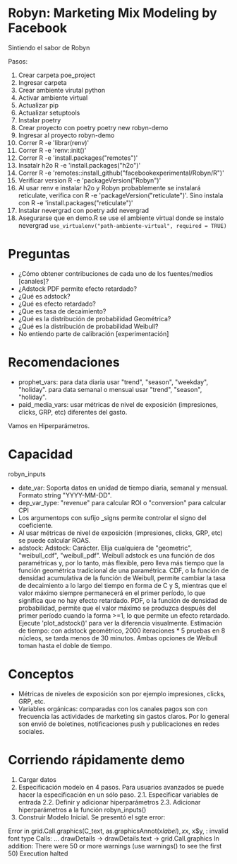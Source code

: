 # Robyn: Marketing Mix Modeling by Facebook

Sintiendo el sabor de Robyn

Pasos:

1. Crear carpeta poe_project
2. Ingresar carpeta
3. Crear ambiente virutal python
4. Activar ambiente virtual
5. Actualizar pip
6. Actualizar setuptools
7. Instalar poetry
8. Crear proyecto con poetry poetry new robyn-demo
9. Ingresar al proyecto robyn-demo
10. Correr R -e 'librar(renv)'
11. Correr R -e 'renv::init()'
12. Correr R -e 'install.packages("remotes")'
13. Insatalr h2o R -e 'install.packages("h2o")'
13. Correr R -e 'remotes::install_github("facebookexperimental/Robyn/R")'
14. Verificar version R -e 'packageVersion("Robyn")'
15. Al usar renv e instalar h2o y Robyn probablemente se instalará reticulate, verifica con R -e 'packageVersion("reticulate")'. Sino instala con R -e 'install.packages("reticulate")'
16. Instalar nevergrad con poetry add nevergrad
17. Asegurarse que en demo.R se use el ambiente virtual donde se instalo nevergrad `use_virtualenv("path-ambiente-virtual", required = TRUE)`

# Preguntas

- ¿Cómo obtener contribuciones de cada uno de los fuentes/medios [canales]?
- ¿Adstock PDF permite efecto retardado?
- ¿Qué es  adstock?
- ¿Qué es efecto retardado?
- ¿Que es tasa de decaimiento?
- ¿Qué es la distribución de probabilidad Geométrica?
- ¿Qué es la distribución de probabilidad Weibull?
- No entiendo parte de calibración [experimentación]


# Recomendaciones

- prophet_vars: para data diaria usar "trend", "season", "weekday", "holiday". para data semanal o mensual usar "trend", "season", "holiday".
- paid_media_vars: usar métricas de nivel de exposición (impresiones, clicks, GRP, etc) diferentes del gasto.

Vamos en Hiperparámetros.


# Capacidad

robyn_inputs

- date_var:  Soporta datos en unidad de tiempo diaria, semanal y mensual. Formato string "YYYY-MM-DD".
- dep_var_type: "revenue" para calcular ROI o "conversion" para calcular CPI
- Los argumentops con sufijo _signs permite controlar el signo del coeficiente.
- Al usar métricas de nivel de exposición (impresiones, clicks, GRP, etc) se puede calcular ROAS.
- adstock: Adstock: Carácter. Elija cualquiera de "geometric", "weibull_cdf", "weibull_pdf". Weibull adstock es una función de dos paramétricas y, por lo tanto, más flexible, pero lleva más tiempo que la función geométrica tradicional de una paramétrica. CDF, o la función de densidad acumulativa de la función de Weibull, permite cambiar la tasa de decaimiento a lo largo del tiempo en forma de C y S, mientras que el valor máximo siempre permanecerá en el primer período, lo que significa que no hay efecto retardado. PDF, o la función de densidad de probabilidad, permite que el valor máximo se produzca después del primer período cuando la forma >=1, lo que permite un efecto retardado. Ejecute 'plot_adstock()' para ver la diferencia visualmente. Estimación de tiempo: con adstock geométrico, 2000 iteraciones * 5 pruebas en 8 núcleos, se tarda menos de 30 minutos. Ambas opciones de Weibull toman hasta el doble de tiempo.

# Conceptos

- Métricas de niveles de exposición son por ejemplo impresiones, clicks, GRP, etc.
- Variables orgánicas: comparadas con los canales pagos son con frecuencia las actividades de marketing sin gastos claros. Por lo general son envió de boletines, notificaciones push y publicaciones en redes sociales.

# Corriendo rápidamente demo

1. Cargar datos
2. Especificación modelo en 4 pasos. Para usuarios avanzados se puede hacer la especificación en un sólo paso.
 2.1. Especificar variables de entrada
 2.2. Definir y adicionar hiperparámetros
 2.3. Adicionar hiperparámetros a la función robyn_inputs()
3. Construir Modelo Inicial. Se presentó el sgte error:

Error in grid.Call.graphics(C_text, as.graphicsAnnot(x$label), x$x, x$y,  : 
  invalid font type
Calls: <Anonymous> ... drawDetails -> drawDetails.text -> grid.Call.graphics
In addition: There were 50 or more warnings (use warnings() to see the first 50)
Execution halted